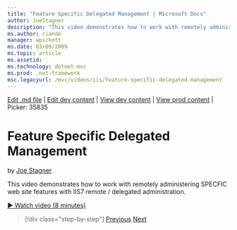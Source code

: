 ```yaml
---
title: "Feature Specific Delegated Management | Microsoft Docs"
author: JoeStagner
description: "This video demonstrates how to work with remotely administering SPECFIC web site features with IIS7 remote / delegated administration."
ms.author: riande
manager: wpickett
ms.date: 03/09/2009
ms.topic: article
ms.assetid: 
ms.technology: dotnet-mvc
ms.prod: .net-framework
msc.legacyurl: /mvc/videos/iis/feature-specific-delegated-management
---
```

[Edit .md file](C:\Projects\msc\dev\Msc.Www\Web.ASP\App_Data\github\mvc\videos\iis\feature-specific-delegated-management.md) | [Edit dev content](http://www.aspdev.net/umbraco#/content/content/edit/26814) | [View dev content](http://docs.aspdev.net/tutorials/mvc/videos/iis/feature-specific-delegated-management.html) | [View prod content](http://www.asp.net/mvc/videos/iis/feature-specific-delegated-management) | Picker: 35835

Feature Specific Delegated Management
====================
by [Joe Stagner](https://github.com/JoeStagner)

This video demonstrates how to work with remotely administering SPECFIC web site features with IIS7 remote / delegated administration.

[&#9654; Watch video (8 minutes)](https://channel9.msdn.com/Blogs/ASP-NET-Site-Videos/feature-specific-delegated-management)

>[!div class="step-by-step"] [Previous](working-with-iis7-deligated-admin.md) [Next](troubleshooting-production-aspnet-apps.md)
